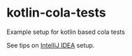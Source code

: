 kotlin-cola-tests
=================

Example setup for kotlin based cola tests

See tips on [IntelliJ IDEA](http://bmsantos.github.io/cola-maven-plugin/#ide) setup.
